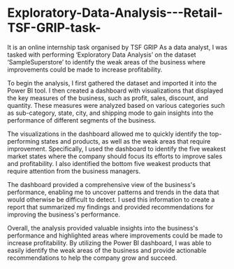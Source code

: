 # Exploratory-Data-Analysis---Retail-TSF-GRIP-task-
It is an online internship task organised by TSF GRIP
As a data analyst, I was tasked with performing ‘Exploratory Data Analysis’ on the dataset ‘SampleSuperstore’ to identify the weak areas of the business where improvements could be made to increase profitability.

To begin the analysis, I first gathered the dataset and imported it into the Power BI tool. I then created a dashboard with visualizations that displayed the key measures of the business, such as profit, sales, discount, and quantity. These measures were analyzed based on various categories such as sub-category, state, city, and shipping mode to gain insights into the performance of different segments of the business.

The visualizations in the dashboard allowed me to quickly identify the top-performing states and products, as well as the weak areas that require improvement. Specifically, I used the dashboard to identify the five weakest market states where the company should focus its efforts to improve sales and profitability. I also identified the bottom five weakest products that require attention from the business managers.

The dashboard provided a comprehensive view of the business's performance, enabling me to uncover patterns and trends in the data that would otherwise be difficult to detect. I used this information to create a report that summarized my findings and provided recommendations for improving the business's performance.

Overall, the analysis provided valuable insights into the business's performance and highlighted areas where improvements could be made to increase profitability. By utilizing the Power BI dashboard, I was able to easily identify the weak areas of the business and provide actionable recommendations to help the company grow and succeed.
